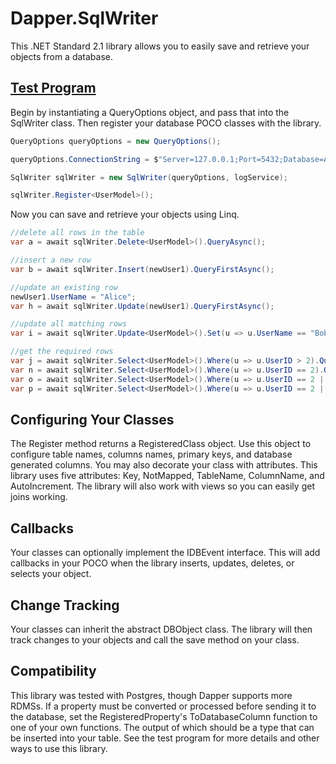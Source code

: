 # Dapper.SqlWriter
This .NET Standard 2.1 library allows you to easily save and retrieve your objects from a database.

## [Test Program](/TestConsole/Program.cs)
Begin by instantiating a QueryOptions object, and pass that into the SqlWriter class.  Then register your database POCO classes with the library.
```csharp
QueryOptions queryOptions = new QueryOptions();

queryOptions.ConnectionString = $"Server=127.0.0.1;Port=5432;Database=AutomatorTest;User ID=postgres;Password={password};";

SqlWriter sqlWriter = new SqlWriter(queryOptions, logService);

sqlWriter.Register<UserModel>();

```
 
Now you can save and retrieve your objects using Linq.  
```csharp
//delete all rows in the table
var a = await sqlWriter.Delete<UserModel>().QueryAsync();

//insert a new row
var b = await sqlWriter.Insert(newUser1).QueryFirstAsync();

//update an existing row
newUser1.UserName = "Alice";
var h = await sqlWriter.Update(newUser1).QueryFirstAsync();

//update all matching rows
var i = await sqlWriter.Update<UserModel>().Set(u => u.UserName == "Bob").Where(u => u.UserName == "Alice").QueryAsync();

//get the required rows
var j = await sqlWriter.Select<UserModel>().Where(u => u.UserID > 2).QueryAsync();
var n = await sqlWriter.Select<UserModel>().Where(u => u.UserID == 2).QueryAsync();
var o = await sqlWriter.Select<UserModel>().Where(u => u.UserID == 2 || u.UserName == "Bob").QueryAsync();
var p = await sqlWriter.Select<UserModel>().Where(u => u.UserID == 2 || u.UserName == "Bob").OrderBy(u => u.UserID).QueryAsync();
```

## Configuring Your Classes
The Register method returns a RegisteredClass object.  Use this object to configure table names, columns names, primary keys, and database generated columns.  You may also decorate your class with attributes.  This library uses five attributes: Key, NotMapped, TableName, ColumnName, and AutoIncrement.  The library will also work with views so you can easily get joins working.  

## Callbacks
Your classes can optionally implement the IDBEvent interface.  This will add callbacks in your POCO when the library inserts, updates, deletes, or selects your object.

## Change Tracking
Your classes can inherit the abstract DBObject class.  The library will then track changes to your objects and call the save method on your class.

## Compatibility
This library was tested with Postgres, though Dapper supports more RDMSs.  If a property must be converted or processed before sending it to the database, set the RegisteredProperty's ToDatabaseColumn function to one of your own functions.  The output of which should be a type that can be inserted into your table.  See the test program for more details and other ways to use this library. 
